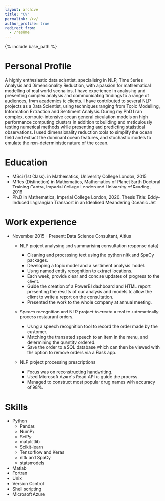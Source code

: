 ```yaml
---
layout: archive
title: "CV"
permalink: /cv/
author_profile: true
redirect_from:
  - /resume
---
```


{% include base_path %}

Personal Profile
======
A highly enthusiastic data scientist, specialising in NLP, Time Series Analysis and Dimensionality Reduction, with a passion for mathematical modelling of real world scenarios. I have experience in analysing and presenting complex analysis and communicating findings to a range of audiences, from academics to clients. I have contributed to several NLP projects as a Data Scientist, using techniques ranging from Topic Modelling, Information Extraction and Sentiment Analysis. During my PhD I ran complex, compute-intensive ocean general circulation models on high performance computing clusters in addition to building and meticulously testing numerical methods while presenting and predicting statistical observations. I used dimensionality reduction tools to simplify the ocean field and extract the dominant ocean features, and stochastic models to emulate the non-deterministic nature of the ocean.

Education
======

* MSci (1st Class). in Mathematics, University College London, 2015
* MRes (Distinction) in Mathematics, Mathematics of Planet Earth Doctoral Training Centre, Imperial College London and University of Reading, 2016
* Ph.D in Mathematics, Imperial College London, 2020. Thesis Title: Eddy-Induced Lagrangian Transport in an Idealised Meandering Oceanic Jet

Work experience
======

* November 2015 - Present: Data Science Consultant, Altius
  * NLP project analysing and summarising consultation response data}
    * Cleaning and processing text using the python nltk and SpaCy packages.
    * Developing a topic model and a sentiment analysis model.
    * Using named entity recognition to extract locations.
    * Each week, provide clear and concise updates of progress to the client.
    * Guide the creation of a PowerBI dashboard and HTML report presenting the results of our analysis and models to allow the client to write a report on the consultation.
    * Presented the work to the whole company at annual meeting.

  * Speech recognition and NLP project to create a tool to automatically process restaurant orders.  
    * Using a speech recognition tool to record the order made by the customer.
    * Matching the translated speech to an item in the menu, and determining the quantity ordered.
    * Save the order to a SQL database which can then be viewed with the option to remove orders via a Flask app.

  * NLP project processing prescriptions
    * Focus was on reconstructing handwriting.
    * Used Microsoft Azure's Read API to guide the process.
    * Managed to construct most popular drug names with accuracy of 98\%.
  
Skills
======

* Python
  * Pandas
  * NumPy
  * SciPy
  * matplotlib
  * Scikit-learn
  * Tensorflow and Keras
  * nltk and SpaCy
  * statsmodels
* Matlab
* Fortran
* Unix
* Version Control
* Shell scripting
* Microsoft Azure

